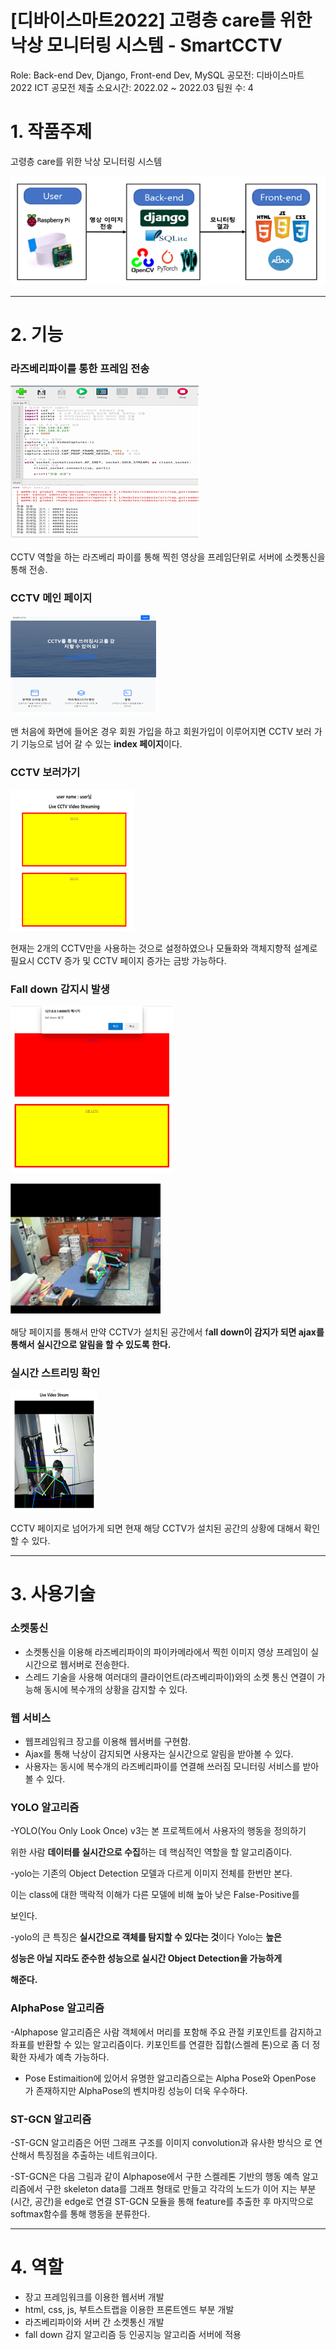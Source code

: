 # [디바이스마트2022] 고령층 care를 위한 낙상 모니터링 시스템 - SmartCCTV

Role: Back-end Dev, Django, Front-end Dev, MySQL
공모전: 디바이스마트 2022 ICT 공모전 제출
소요시간: 2022.02 ~ 2022.03
팀원 수: 4


# 1. 작품주제

고령층 care를 위한 낙상 모니터링 시스템

![2222.bmp](image/2222.bmp)

---

# 2. 기능

### 라즈베리파이를 통한 프레임 전송

![33.bmp](image/33.bmp)

CCTV 역할을 하는 라즈베리 파이를 통해 찍힌 영상을 프레임단위로 서버에 소켓통신을 통해 전송.

### CCTV 메인 페이지

![3.bmp](image/3.bmp)

맨 처음에 화면에 들어온 경우 회원 가입을 하고 회원가입이 이루어지면 CCTV 보러 가기 기능으로 넘어 갈 수 있는 **index 페이지**이다.

### CCTV 보러가기

![noname012.bmp](image/noname012.bmp)

현재는 2개의 CCTV만을 사용하는 것으로 설정하였으나 모듈화와 객체지향적 설계로 필요시 CCTV 증가 및 CCTV 페이지 증가는 금방 가능하다.

### Fall down 감지시 발생

![noname0111.bmp](image/noname0111.bmp)

![noname011.bmp](image/noname011.bmp)

해당 페이지를 통해서 만약 CCTV가 설치된 공간에서 f**all down이 감지가 되면 ajax를 통해서 실시간으로 알림을 할 수 있도록 한다.**

### 실시간 스트리밍 확인

![noname01.bmp](image/noname01.bmp)

CCTV 페이지로 넘어가게 되면 현재 해당 CCTV가 설치된 공간의 상황에 대해서 확인할 수 있다.

---

# 3. 사용기술

### 소켓통신

- 소켓통신을 이용해 라즈베리파이의 파이카메라에서 찍힌 이미지 영상 프레임이 실시간으로 웹서버로 전송한다.
- 스레드 기술을 사용해 여러대의 클라이언트(라즈베리파이)와의 소켓 통신 연결이 가능해 동시에 복수개의 상황을 감지할 수 있다.

### 웹 서비스

-  웹프레임워크 장고를 이용해 웹서버를 구현함.
-  Ajax를 통해 낙상이 감지되면 사용자는 실시간으로 알림을 받아볼 수 있다.
-  사용자는 동시에 복수개의 라즈베리파이를 연결해 쓰러짐 모니터링 서비스를 받아볼 수 있다.

### YOLO 알고리즘

-YOLO(You Only Look Once) v3는 본 프로젝트에서 사용자의 행동을 정의하기

위한 사람 **데이터를 실시간으로 수집**하는 데 핵심적인 역할을 할 알고리즘이다.

-yolo는 기존의 Object Detection 모델과 다르게 이미지 전체를 한번만 본다.

이는 class에 대한 맥락적 이해가 다른 모델에 비해 높아 낮은 False-Positive를

보인다.

-yolo의 큰 특징은 **실시간으로 객체를 탐지할 수 있다는 것**이다 Yolo는 **높은**

**성능은 아닐 지라도 준수한 성능으로 실시간 Object Detection을 가능하게**

**해준다.**

### AlphaPose 알고리즘

-Alphapose 알고리즘은 사람 객체에서 머리를 포함해 주요 관절 키포인트를
감지하고 좌표를 반환할 수 있는 알고리즘이다. 키포인트를 연결한 집합(스켈레
톤)으로 좀 더 정확한 자세가 예측 가능하다.
- Pose Estimaition에 있어서 유명한 알고리즘으로는 Alpha Pose와 OpenPose
가 존재하지만 AlphaPose의 벤치마킹 성능이 더욱 우수하다.

### ST-GCN 알고리즘

-ST-GCN 알고리즘은 어떤 그래프 구조를 이미지 convolution과 유사한 방식으
로 연산해서 특징점을 추출하는 네트워크이다.

-ST-GCN은 다음 그림과 같이 Alphapose에서 구한 스켈레톤 기반의 행동 예측
알고리즘에서 구한 skeleton data를 그래프 형태로 만들고 각각의 노드가 이어
지는 부분(시간, 공간)을 edge로 연결 ST-GCN 모듈을 통해 feature를 추출한
후 마지막으로 softmax함수를 통해 행동을 분류한다.

---

# 4. 역할

- 장고 프레임워크를 이용한 웹서버 개발
- html, css, js, 부트스트랩을 이용한 프론트엔드 부분 개발
- 라즈베리파이와 서버 간 소켓통신 개발
- fall down 감지 알고리즘 등 인공지능 알고리즘 서버에 적용